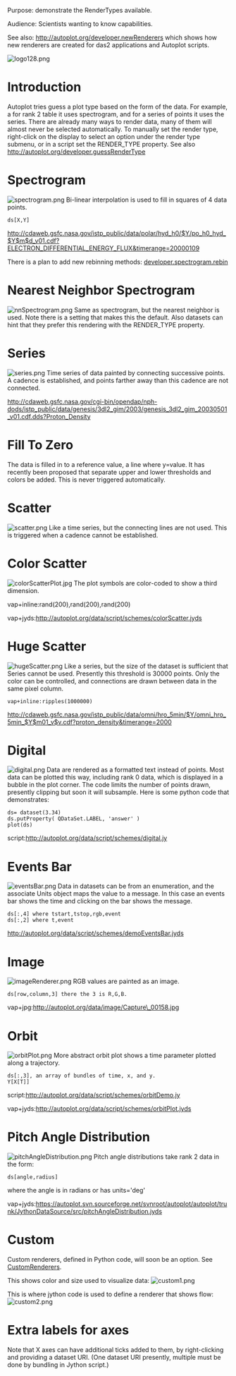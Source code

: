 Purpose: demonstrate the RenderTypes available.

Audience: Scientists wanting to know capabilities.

See also: <http://autoplot.org/developer.newRenderers> which shows how
new renderers are created for das2 applications and Autoplot scripts.

![logo128.png](logo128.png "logo128.png")

# Introduction

Autoplot tries guess a plot type based on the form of the data. For
example, a for rank 2 table it uses spectrogram, and for a series of
points it uses the series. There are already many ways to render data,
many of them will almost never be selected automatically. To manually
set the render type, right-click on the display to select an option
under the render type submenu, or in a script set the RENDER\_TYPE
property. See also <http://autoplot.org/developer.guessRenderType>

# Spectrogram

![spectrogram.png](spectrogram.png "spectrogram.png") Bi-linear
interpolation is used to fill in squares of 4 data points.

```
ds[X,Y]
```
<http://cdaweb.gsfc.nasa.gov/istp_public/data/polar/hyd_h0/$Y/po_h0_hyd_$Y$m$d_v01.cdf?ELECTRON_DIFFERENTIAL_ENERGY_FLUX&timerange=20000109>

There is a plan to add new rebinning methods:
[developer.spectrogram.rebin](developer.spectrogram.rebin.md "wikilink")

# Nearest Neighbor Spectrogram

![nnSpectrogram.png](nnSpectrogram.png "nnSpectrogram.png") Same as
spectrogram, but the nearest neighbor is used. Note there is a setting
that makes this the default. Also datasets can hint that they prefer
this rendering with the RENDER\_TYPE property.

# Series

![series.png](series.png "series.png") Time series of data painted by
connecting successive points. A cadence is established, and points
farther away than this cadence are not connected.

<http://cdaweb.gsfc.nasa.gov/cgi-bin/opendap/nph-dods/istp_public/data/genesis/3dl2_gim/2003/genesis_3dl2_gim_20030501_v01.cdf.dds?Proton_Density>

# Fill To Zero

The data is filled in to a reference value, a line where y=value. It has
recently been proposed that separate upper and lower thresholds and
colors be added. This is never triggered automatically.

# Scatter

![scatter.png](scatter.png "scatter.png") Like a time series, but the
connecting lines are not used. This is triggered when a cadence cannot
be established.

# Color Scatter

![colorScatterPlot.jpg](colorScatterPlot.jpg "colorScatterPlot.jpg") The
plot symbols are color-coded to show a third dimension.

vap+inline:rand(200),rand(200),rand(200)

vap+jyds:<http://autoplot.org/data/script/schemes/colorScatter.jyds>

# Huge Scatter

![hugeScatter.png](hugeScatter.png "hugeScatter.png") Like a series, but
the size of the dataset is sufficient that Series cannot be used.
Presently this threshold is 30000 points. Only the color can be
controlled, and connections are drawn between data in the same pixel
column.

```
vap+inline:ripples(1000000)
```
<http://cdaweb.gsfc.nasa.gov/istp_public/data/omni/hro_5min/$Y/omni_hro_5min_$Y$m01_v$v.cdf?proton_density&timerange=2000>

# Digital

![digital.png](digital.png "digital.png") Data are rendered as a
formatted text instead of points. Most data can be plotted this way,
including rank 0 data, which is displayed in a bubble in the plot
corner. The code limits the number of points drawn, presently clipping
but soon it will subsample. Here is some python code that demonstrates:

```
ds= dataset(3.34)
ds.putProperty( QDataSet.LABEL, 'answer' )
plot(ds)
```
script:<http://autoplot.org/data/script/schemes/digital.jy>

# Events Bar

![eventsBar.png](eventsBar.png "eventsBar.png") Data in datasets can be
from an enumeration, and the associate Units object maps the value to a
message. In this case an events bar shows the time and clicking on the
bar shows the message.

```
ds[:,4] where tstart,tstop,rgb,event
ds[:,2] where t,event
```
<http://autoplot.org/data/script/schemes/demoEventsBar.jyds>

# Image

![imageRenderer.png](imageRenderer.png "imageRenderer.png") RGB values
are painted as an image.

```
ds[row,column,3] there the 3 is R,G,B.
```
vap+jpg:http://autoplot.org/data/image/Capture\_00158.jpg

# Orbit

![orbitPlot.png](orbitPlot.png "orbitPlot.png") More abstract orbit plot
shows a time parameter plotted along a trajectory.

```
ds[:,3], an array of bundles of time, x, and y.
Y[X[T]]
```
script:<http://autoplot.org/data/script/schemes/orbitDemo.jy>

vap+jyds:<http://autoplot.org/data/script/schemes/orbitPlot.jyds>

# Pitch Angle Distribution

![pitchAngleDistribution.png](pitchAngleDistribution.png
"pitchAngleDistribution.png") Pitch angle distributions take rank 2 data
in the form:

```
ds[angle,radius]
```
where the angle is in radians or has units='deg'

vap+jyds:<https://autoplot.svn.sourceforge.net/svnroot/autoplot/autoplot/trunk/JythonDataSource/src/pitchAngleDistribution.jyds>

# Custom

Custom renderers, defined in Python code, will soon be an option. See
[CustomRenderers](CustomRenderers.md "wikilink").

This shows color and size used to visualize data:
![custom1.png](custom1.png "custom1.png")

This is where jython code is used to define a renderer that shows flow:
![custom2.png](custom2.png "custom2.png")

# Extra labels for axes

Note that X axes can have additional ticks added to them, by
right-clicking and providing a dataset URI. (One dataset URI presently,
multiple must be done by bundling in Jython script.)

